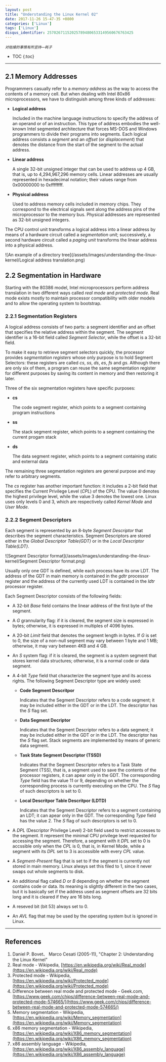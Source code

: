 ```yaml
---
layout: post
title: "Understanding the Linux Kernel 02"
date: 2017-11-26 15-47-35 +0800
categories: ['Linux']
tags: ['Linux']
disqus_identifier: 257026711520257894806533149560676763425
---
```

<small>*对枯燥的事情有所坚持—耗子*</small>

- TOC
{:toc}

- - -

## 2.1 Memory Addresses

Programmers casually refer to a *memory address* as the way to access the contents of a memory cell. But when dealing with Intel 80x86 microprocessors, we have to distinguish among three kinds of addresses:

- **Logical address**

    Included in the machine language instructions to specify the address of an operand or of an instruction. This type of address embodies the well-known Intel segmented architecture that forces MS-DOS and Windows programmers to divide their programs into segments. Each logical address consists a *segment* and an *offset* (or *displacement*) that denotes the distance from the start of the segment to the actual address.

- **Linear address**

    A single 32-bit unsigned integer that can be used to address up 4 GB, that is, up to 4,294,967,296 memory cells. Linear addresses are usually represented in hexadecimal notation; their values range from 0x00000000 to 0xffffffff.

- **Physical address**

    Used to address memory cells included in memory chips. They correspond to the electrical signals sent along the address pins of the microprocessor to the memory bus. Physical addresses are represented as 32-bit unsigned integers.

The CPU control unit transforms a logical address into a linear address by means of a hardware circuit called a *segmentation unit*; successively, a second hardware circuit called a *paging unit* transforms the linear address into a physical address.

![An example of a directory tree](/assets/images/understanding-the-linux-kernel/Logical address translation.png)

## 2.2 Segmentation in Hardware

Starting with the 80386 model, Intel microprocessors perform address translation in two different ways called *real mode* and *protected mode*. Real mode exists mostly to maintain processor compatibility with older models and to allow the operating system to bootstrap.

### 2.2.1 Segmentation Registers

A logical address consists of two parts: a segment identifier and an offset that specifies the relative address within the segment. The segment identifier is a 16-bit field called *Segment Selector*, while the offset is a 32-bit field.

To make it easy to retrieve segment selectors quickly, the processor provides *segmentation registers* whose only purpose is to hold Segment Selectors: these registers are called *cs*, *ss*, *ds*, *es*, *fs* and *gs*. Although there are only six of them, a program can reuse the same segmentation register for different purposes by saving its content in memory and then restoring it later.

Three of the six segmentation registers have specific purposes:

- **cs**

    The code segment register, which points to a segment containing program instructions

- **ss**

    The stack segment register, which points to a segment containing the current progam stack

- **ds**

    The data segment register, which points to a segment containing static and external data

The remaining three segmentation registers are general purpose and may refer to arbitrary segments.

The *cs* register has another important function: it includes a 2-bit field that specifies the Current Privilege Level (*CPL*) of the CPU. The value 0 denotes the highest privilege level, while the value 3 denotes the lowest one. Linux uses only levels 0 and 3, which are respectively called *Kernel Mode* and *User Mode*.

### 2.2.2 Segment Descriptors

Each segment is represented by an 8-byte *Segment Descriptor* that describes the segment characteristics. Segment Descriptors are stored either in the *Global Descriptor Table(GDT)* or in the *Local Descriptor Table(LDT)*.

![Segment Descriptor format](/assets/images/understanding-the-linux-kernel/Segment Descriptor format.png)

Usually only one GDT is defined, while each process have its onw LDT. The address of the GDT in main memory is contained in the *gdtr* processor register and the address of the currently used LDT is contained in the *ldtr* processor register.

Each Segment Descriptor consists of the following fields:

- A 32-bit *Base* field contains the linear address of the first byte of the segment.

- A *G* grannularity flag: if it is cleared, the segment size is expressed in bytes; otherwise, it is expressed in multiples of 4096 bytes.
- A 20-bit *Limit* field that denotes the segment length in bytes. If *G* is set to 0, the size of a non-null segment may vary between 1 byte and 1 MB; otherwise, it may vary between 4KB and 4 GB.
- An *S* system flag: if it is cleared, the segment is a system segment that stores kernel data structures; otherwise, it is a normal code or data segment.
- A 4-bit *Type* field that characterize the segment type and its access rights. The following Segment Descriptor type are widely used:

    - **Code Segment Descritpor**
    
        Indicates that the Segment Descriptor refers to a code segment; it may be included either in the GDT or in the LDT. The descriptor has the *S* flag set.
    
    - **Data Segment Decriptor**
    
        Indicates that the Segment Descriptor refers to a data segment; it may be included either in the GDT or in the LDT. The descriptor has the *S* flag set. Stack segments are implemented by means of generic data segment.
    
    - **Task State Segment Descriptor (TSSD)**
    
        Indicates that the Segment Descriptor refers to a Task State Segment (TSS), that is, a segment used to save the contents of the processor registers, it can apear only in the GDT. The corresponding *Type* field has the value 11 or 9, depending on whether the corresponding process is currently executing on the CPU. The *S* flag of such descriptors is set to 0.
    
    - **Local Descritpor Table Descritpor (LDTD)**
    
        Indicates that the Segment Descriptor refers to a segment containing an LDT; it can apear only in the GDT. The corresponding *Type* field has the value 2. The *S* flag of such descriptors is set to 0.
- A *DPL* (Descriptor Privilege Level) 2-bit field used to restrict accesses to the segment. It represent the minimal CPU privilege level requested for accessing the segment. Therefore, a segment with it *DPL* set to 0 is accssible only when the *CPL* is 0, that is, in Kernel Mode, while a segment with its *DPL* set to 3 is accessible with every *CPL* value.
- A *Segment-Present* flag that is set to if the segment is currently not stored in main memory. Linux always set this filed to 1, since it never swaps out whole segments to disk.
- An additional flag called *D* or *B* depending on whether the segment contains code or data. Its meaning is slightly different in the two cases, but it is basically set if the address used as segment offsets are 32 bits long and it is cleared if they are 16 bits long.
- A reseved bit (bit 53) always set to 0.
- An *AVL* flag that may be used by the operating system but is ignored in Linux.

- - -

## References

1. Daniel P. Bovet、 Marco Cesati (2005-11), "Chapter 2: Understanding the Linux Kernel"
1. Real mode - Wikipedia, [https://en.wikipedia.org/wiki/Real_mode](https://en.wikipedia.org/wiki/Real_mode)
1. Protected mode - Wikipedia, [https://en.wikipedia.org/wiki/Protected_mode](https://en.wikipedia.org/wiki/Protected_mode)
1. Difference between real mode and protected mode - Geek.com, [https://www.geek.com/chips/difference-between-real-mode-and-protected-mode-574665/](https://www.geek.com/chips/difference-between-real-mode-and-protected-mode-574665/)
1. Memory segmentation - Wikipedia, [https://en.wikipedia.org/wiki/Memory_segmentation](https://en.wikipedia.org/wiki/Memory_segmentation)
1. x86 memory segmentation - Wikipedia, [https://en.wikipedia.org/wiki/X86_memory_segmentation](https://en.wikipedia.org/wiki/X86_memory_segmentation)
1. x86 assembly language - Wikipedia, [https://en.wikipedia.org/wiki/X86_assembly_language](https://en.wikipedia.org/wiki/X86_assembly_language)
